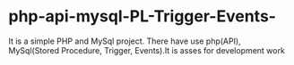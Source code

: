 # php-api-mysql-PL-Trigger-Events-
It is a simple PHP and MySql project. There have use php(API), MySql(Stored Procedure, Trigger, Events).It is asses for development work

